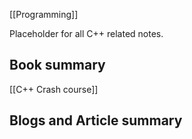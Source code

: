 [[Programming]]

Placeholder for all C++ related notes.

## Book summary
[[C++ Crash course]]

## Blogs and Article summary